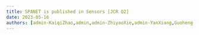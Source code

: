 ```yaml
---
title: SPANET is published in Sensors [JCR Q2]
date: 2023-05-16
authors: [admin-KaiqiZhao,admin,admin-ZhiyaoXie,admin-YanXiang,Guoheng Huang,Li Feng]
---
```

<!--more-->
